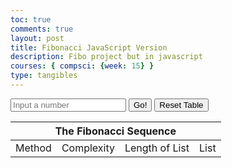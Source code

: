 ```yaml
---
toc: true
comments: true
layout: post
title: Fibonacci JavaScript Version
description: Fibo project but in javascript
courses: { compsci: {week: 15} }
type: tangibles
---
```


<head>
</head>
<body>
    <input type="text" id="list-len" placeholder="Input a number">
    <button class="Go" id="fibo-button">Go!</button>
    <button class="Delete" id="delete-button">Reset Table</button>
    <table>
        <thead>
        <tr>
            <th colspan=4>The Fibonacci Sequence</th>
        </tr>
        </thead>
        <tbody>
            <tr>
                <td>Method</td>
                <td>Complexity</td>
                <td>Length of List</td>
                <td>List</td>
            </tr>
            <!-- <tr>
                <td>For</td>
                <td>Complexity</td>
                <td>Length of List</td>
                <td>List</td>
            </tr> -->
        </tbody>
        <tbody id=body2>
        </tbody>
    </table>
    <script>
        var fiboList = [];
        fiboList.push(0);
        fiboList.push(1);
        function forFibo(n) {
            if (n <= 0) {
                return 'Invalid input. N should be a positive integer.';
            }
            const startTime = performance.now();
            for (let i = 2; i <= n; i++) {
            fiboList[i] = fiboList[i - 1] + fiboList[i - 2];
            }
            const endTime = performance.now();
            const elapsedTime = endTime - startTime;
            return {
                sequence: fiboList.slice(0, n + 1),
                time: elapsedTime.toFixed(5) + ' milliseconds',
            };
        }
        function fibonacciWhile(n) {
    if (n <= 0) {
        return 'Invalid input. N should be a positive integer.';
    }
    let fibSequence = [0, 1];
    let i = 2;
    const startTime = performance.now();
    while (i <= n) {
        fibSequence[i] = fibSequence[i - 1] + fibSequence[i - 2];
        i++;
    }
    const endTime = performance.now();
    const elapsedTime = endTime - startTime;
    return {
        sequence: fibSequence.slice(0, n + 1),
        time: elapsedTime.toFixed(5) + ' milliseconds',
    };
}
        function fibonacciRecursive(n) {
    if (n <= 0) {
        return 'Invalid input. N should be a positive integer.';
    }
    const fibSequence = [];
    const startTime = performance.now();
    function calculateFibonacci(i) {
        if (i <= n) {
            if (i === 0) {
                fibSequence[i] = 0;
            } else if (i === 1) {
                fibSequence[i] = 1;
            } else {
                fibSequence[i] = fibSequence[i - 1] + fibSequence[i - 2];
            }
            calculateFibonacci(i + 1);
        }
    }
    calculateFibonacci(0);
    const endTime = performance.now();
    const elapsedTime = endTime - startTime;
    return {
        sequence: fibSequence.slice(0, n + 1),
        time: elapsedTime.toFixed(5) + ' milliseconds',
    };
}
function* fibonacciStream() {
    let a = 0, b = 1;
    while (true) {
        yield a;
        [a, b] = [b, a + b];
    }
}
function calculateFibonacciStream(n) {
    if (n <= 0) {
        return 'Invalid input. N should be a positive integer.';
    }
    const fibSequence = [];
    const fibGenerator = fibonacciStream();
    const startTime = performance.now();
    for (let i = 0; i <= n; i++) {
        fibSequence.push(fibGenerator.next().value);
    }
    const endTime = performance.now();
    const elapsedTime = endTime - startTime;
    return {
        sequence: fibSequence,
        time: elapsedTime.toFixed(5) + ' milliseconds',
    };
}
        function go() {
            //for loop
            var fiboLen = document.getElementById("list-len").value;
            const resultFor = forFibo(fiboLen-1);
            // for (let i = 0; i < 4; i++) {
                const row = document.createElement("tr");
                const cell1 = document.createElement("td");
                // var methodNum = i + 1;
                const cellText1 = document.createTextNode("For");
                cell1.appendChild(cellText1);
                row.appendChild(cell1);
                const cell2 = document.createElement("td");
                const cellText2 = document.createTextNode(resultFor.time);
                cell2.appendChild(cellText2);
                row.appendChild(cell2);
                const cell3 = document.createElement("td");
                const cellText3 = document.createTextNode(fiboLen);
                cell3.appendChild(cellText3);
                row.appendChild(cell3);
                fiboList = resultFor.sequence;
                const cell4 = document.createElement("td");
                const cellText4 = document.createTextNode("[" + fiboList + "]");
                cell4.appendChild(cellText4);
                row.appendChild(cell4);
                body2.appendChild(row);
                //while loop
                const resultWhile = fibonacciWhile(fiboLen-1);
                const row2 = document.createElement("tr");
                const cellW = document.createElement("td");
                // var methodNum = i + 1;
                const cellTextW = document.createTextNode("While");
                cellW.appendChild(cellTextW);
                row2.appendChild(cellW);
                const cellX = document.createElement("td");
                const cellTextX = document.createTextNode(resultWhile.time);
                cellX.appendChild(cellTextX);
                row2.appendChild(cellX);
                const cellY = document.createElement("td");
                const cellTextY = document.createTextNode(fiboLen);
                cellY.appendChild(cellTextY);
                row2.appendChild(cellY);
                fiboList = resultWhile.sequence;
                const cellZ = document.createElement("td");
                const cellTextZ = document.createTextNode("[" + fiboList + "]");
                cellZ.appendChild(cellTextZ);
                row2.appendChild(cellZ);
                body2.appendChild(row2);
                //recursion
                const resultRecursive = fibonacciRecursive(fiboLen-1);
                const row3 = document.createElement("tr");
                const cellW1 = document.createElement("td");
                // var methodNum = i + 1;
                const cellTextW1 = document.createTextNode("Recursive");
                cellW1.appendChild(cellTextW1);
                row3.appendChild(cellW1);
                const cellX1 = document.createElement("td");
                const cellTextX1 = document.createTextNode(resultRecursive.time);
                cellX1.appendChild(cellTextX1);
                row3.appendChild(cellX1);
                const cellY1 = document.createElement("td");
                const cellTextY1 = document.createTextNode(fiboLen);
                cellY1.appendChild(cellTextY1);
                row3.appendChild(cellY1);
                fiboList = resultRecursive.sequence;
                const cellZ1 = document.createElement("td");
                const cellTextZ1 = document.createTextNode("[" + fiboList + "]");
                cellZ1.appendChild(cellTextZ1);
                row3.appendChild(cellZ1);
                body2.appendChild(row3);
                // Stream
                const resultStream =  calculateFibonacciStream(fiboLen-1);
                const row4 = document.createElement("tr");
                const cellW11 = document.createElement("td");
                // var methodNum = i + 1;
                const cellTextW11 = document.createTextNode("Stream");
                cellW11.appendChild(cellTextW11);
                row4.appendChild(cellW11);
                const cellX11 = document.createElement("td");
                const cellTextX11 = document.createTextNode(resultStream.time);
                cellX11.appendChild(cellTextX11);
                row4.appendChild(cellX11);
                const cellY11 = document.createElement("td");
                const cellTextY11 = document.createTextNode(fiboLen);
                cellY11.appendChild(cellTextY11);
                row4.appendChild(cellY11);
                fiboList = resultStream.sequence;
                const cellZ11 = document.createElement("td");
                const cellTextZ11 = document.createTextNode("[" + fiboList + "]");
                cellZ11.appendChild(cellTextZ11);
                row4.appendChild(cellZ11);
                body2.appendChild(row4);
            }
        // }
        function resetTable() {
            const element = document.getElementById("body2");
            while (element.firstChild) {
            element.removeChild(element.firstChild);
            }
        }
        document.getElementById("fibo-button").onclick = function(){
            go();
        }
        document.getElementById("delete-button").onclick = function(){
            resetTable();
        }
    </script>
</body>
